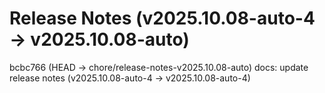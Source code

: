 # Release Notes (v2025.10.08-auto-4 → v2025.10.08-auto)

bcbc766 (HEAD -> chore/release-notes-v2025.10.08-auto) docs: update release notes (v2025.10.08-auto-4 → v2025.10.08-auto-4)
